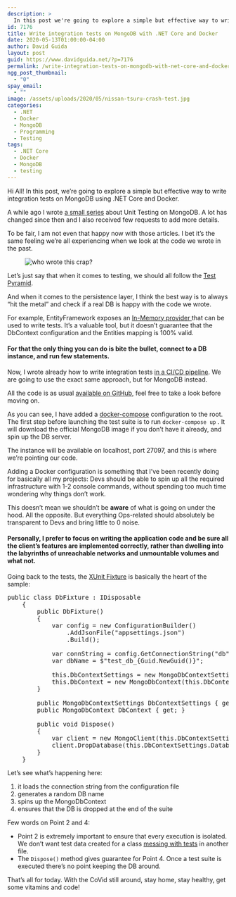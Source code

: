 ```yaml
---
description: >
  In this post we're going to explore a simple but effective way to write integration tests on MongoDB using .NET Core and Docker.
id: 7176
title: Write integration tests on MongoDB with .NET Core and Docker
date: 2020-05-13T01:00:00-04:00
author: David Guida
layout: post
guid: https://www.davidguida.net/?p=7176
permalink: /write-integration-tests-on-mongodb-with-net-core-and-docker/
ngg_post_thumbnail:
  - "0"
spay_email:
  - ""
image: /assets/uploads/2020/05/nissan-tsuru-crash-test.jpg
categories:
  - .NET
  - Docker
  - MongoDB
  - Programming
  - Testing
tags:
  - .NET Core
  - Docker
  - MongoDB
  - testing
---
```

Hi All! In this post, we&#8217;re going to explore a simple but effective way to write integration tests on MongoDB using .NET Core and Docker.

A while ago I wrote <a rel="noreferrer noopener" href="https://www.davidguida.net/unit-testing-mongodb-in-c-part-1-the-repository/" target="_blank">a small series</a> about Unit Testing on MongoDB. A lot has changed since then and I also received few requests to add more details.

To be fair, I am not even that happy now with those articles. I bet it&#8217;s the same feeling we&#8217;re all experiencing when we look at the code we wrote in the past.<figure class="wp-block-image">

<img src="https://i1.wp.com/i.ytimg.com/vi/XK-k12riCKg/maxresdefault.jpg?w=788&#038;ssl=1" alt="who wrote this crap?" data-recalc-dims="1" /> </figure> 

Let&#8217;s just say that when it comes to testing, we should all follow the <a rel="noreferrer noopener" href="https://www.davidguida.net/unit-integration-end-to-end-tests-do-i-need-all-of-them/" target="_blank">Test Pyramid</a>.

And when it comes to the persistence layer, I think the best way is to always &#8220;hit the metal&#8221; and check if a real DB is happy with the code we wrote.

For example, EntityFramework exposes an <a rel="noreferrer noopener" href="https://docs.microsoft.com/en-us/ef/core/providers/in-memory/?tabs=dotnet-core-cli" target="_blank">In-Memory provider </a>that can be used to write tests. It&#8217;s a valuable tool, but it doesn&#8217;t guarantee that the DbContext configuration and the Entities mapping is 100% valid. 

#### For that the only thing you can do is bite the bullet, connect to a DB instance, and run few statements.

Now, I wrote already how to write integration tests <a rel="noreferrer noopener" href="https://www.davidguida.net/handling-integration-tests-in-a-ci-pipeline/" target="_blank">in a CI/CD pipeline</a>. We are going to use the exact same approach, but for MongoDB instead.

All the code is as usual <a rel="noreferrer noopener" href="https://github.com/mizrael/MongoDbIntegrationSample" target="_blank">available on GitHub</a>, feel free to take a look before moving on.

As you can see, I have added a <a rel="noreferrer noopener" href="https://github.com/mizrael/MongoDbIntegrationSample/blob/master/docker-compose.yml" target="_blank">docker-compose</a> configuration to the root. The first step before launching the test suite is to run `docker-compose up` . It will download the official MongoDB image if you don&#8217;t have it already, and spin up the DB server. 

The instance will be available on localhost, port 27097, and this is where we&#8217;re pointing our code.

Adding a Docker configuration is something that I&#8217;ve been recently doing for basically all my projects: Devs should be able to spin up all the required infrastructure with 1-2 console commands, without spending too much time wondering why things don&#8217;t work. 

This doesn&#8217;t mean we shouldn&#8217;t be **aware** of what is going on under the hood. All the opposite. But everything Ops-related should absolutely be transparent to Devs and bring little to 0 noise. 

#### Personally, I prefer to focus on writing the application code and be sure all the client&#8217;s features are implemented correctly, rather than dwelling into the labyrinths of unreachable networks and unmountable volumes and what not.

Going back to the tests, the <a rel="noreferrer noopener" href="https://github.com/mizrael/MongoDbIntegrationSample/blob/master/MongoDbIntegrationSample.Tests/Integration/Persistence/DbFixture.cs" target="_blank">XUnit Fixture</a> is basically the heart of the sample:

<pre class="EnlighterJSRAW" data-enlighter-language="csharp" data-enlighter-theme="" data-enlighter-highlight="" data-enlighter-linenumbers="" data-enlighter-lineoffset="" data-enlighter-title="" data-enlighter-group="">public class DbFixture : IDisposable
    {
        public DbFixture()
        {
            var config = new ConfigurationBuilder()
                .AddJsonFile("appsettings.json")
                .Build();

            var connString = config.GetConnectionString("db");
            var dbName = $"test_db_{Guid.NewGuid()}";

            this.DbContextSettings = new MongoDbContextSettings(connString, dbName);
            this.DbContext = new MongoDbContext(this.DbContextSettings);
        }

        public MongoDbContextSettings DbContextSettings { get; }
        public MongoDbContext DbContext { get; }

        public void Dispose()
        {
            var client = new MongoClient(this.DbContextSettings.ConnectionString);
            client.DropDatabase(this.DbContextSettings.DatabaseName);
        }
    }</pre>

Let&#8217;s see what&#8217;s happening here:

  1. it loads the connection string from the configuration file 
  2. generates a random DB name 
  3. spins up the MongoDbContext
  4. ensures that the DB is dropped at the end of the suite

Few words on Point 2 and 4:

  * Point 2 is extremely important to ensure that every execution is isolated. We don&#8217;t want test data created for a class <a rel="noreferrer noopener" href="https://www.davidguida.net/the-perils-of-sharing-state-when-writing-tests/" target="_blank">messing with tests</a> in another file.
  * The `Dispose()` method gives guarantee for Point 4. Once a test suite is executed there&#8217;s no point keeping the DB around.

That&#8217;s all for today. With the CoVid still around, stay home, stay healthy, get some vitamins and code! 

<div class="post-details-footer-widgets">
</div>